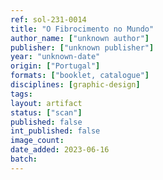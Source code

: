 ```yaml
---
ref: sol-231-0014
title: "O Fibrocimento no Mundo"
author_name: ["unknown author"]
publisher: ["unknown publisher"]
year: "unknown-date"
origin: ["Portugal"]
formats: ["booklet, catalogue"]
disciplines: [graphic-design]
tags:
layout: artifact
status: ["scan"]
published: false
int_published: false
image_count:
date_added: 2023-06-16
batch:
---
```

